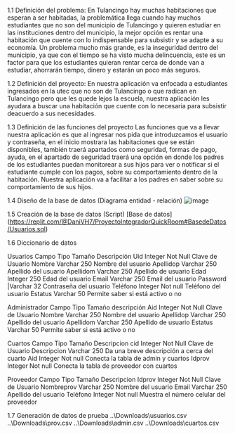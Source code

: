 
1.1	Definición del problema:
En Tulancingo hay muchas habitaciones que esperan a ser habitadas, la problemática
llega cuando hay muchos estudiantes que no son del municipio de Tulancingo y quieren
estudiar en las instituciones dentro del municipio, la mejor opción es rentar una
habitación que cuente con lo indispensable para subsistir y se adapte a su economía. Un
problema mucho más grande, es la inseguridad dentro del municipio, ya que con el
tiempo se ha visto mucha delincuencia, este es un factor para que los estudiantes quieran
rentar cerca de donde van a estudiar, ahorrarán tiempo, dinero y estarán un poco más
seguros.

1.2 Definición del proyecto:
En nuestra aplicación va enfocada a estudiantes ingresados en la utec que no son de Tulancingo o que radican en Tulancingo pero que les quede lejos la escuela, nuestra aplicación les ayudara a buscar una habitación que cuente con lo necesaria para subsistir deacuerdo a sus necesidades.

1.3 Definición de las funciones del proyecto
Las funciones que va a llevar nuestra aplicación es que al ingresar nos pida que introduzcamos el usuario y contraseña, en el inicio mostrara las habitaciones que se están disponibles, también traerá apartados como seguridad, formas de pago, ayuda, en el apartado de seguridad traerá una opción en donde los padres de los estudiantes puedan monitorear a sus hijos para ver o notificar si el estudiante cumple con los pagos, sobre su comportamiento dentro de la habitación. Nuestra aplicación va a facilitar a los padres en saber sobre su comportamiento de sus hijos.

1.4 Diseño de la base de datos (Diagrama entidad - relación)
![image](https://user-images.githubusercontent.com/102370094/173268857-e740a664-7846-4309-a2b9-bb3203284a4b.png)

1.5 Creación de la base de datos (Script)
[Base de datos] (https://replit.com/@DaniVH7/ProyectoIntegradorQuickRoom#BasedeDatos/Usuarios.sql)

1.6 Diccionario de datos

Usuarios
Campo	Tipo	Tamaño	Descripción
Uid Integer	Not Null	Clave de Usuario
Nombre	Varchar	250	Nombre del usuario
Apellidop	Varchar	250	Apellido del usuario
Apellidom	Varchar	250	Apellido de usuario
Edad	Integer	250	Edad del usuario
Email	Varchar	250	Email del usuario
Password	|Varchar	32	Contraseña del usuario
Teléfono	Integer	Not null	Teléfono del usuario
Estatus	Varchar	50	Permite saber si está activo o no


Administrador
Campo	Tipo	Tamaño	descripción
Aid	Integer	Not Null	Clave de Usuario
Nombre	Varchar	250	Nombre del usuario
Apellidop	Varchar	250	Apellido del usuario
Apellidom	Varchar	250	Apellido de usuario
Estatus	Varchar	50	Permite saber si está activo o no


Cuartos
Campo	Tipo	Tamaño	Descripcion
cid	Integer	Not Null	Clave de Usuario
Descripcion 	Varchar	250	Da una breve descripción a cerca del cuarto
Aid	Integer	Not null	Conecta la tabla de admin y cuartos
Idprov	Integer	Not null	Conecta la tabla de proveedor con cuartos

Proveedor
Campo	Tipo	Tamaño	Descripcion
Idprov	Integer	Not Null	Clave de Usuario
Nombreprov	Varchar	250	Nombre del usuario
Email	Varchar	250	Apellido del usuario
Teléfono 	Integer	Not null	Muestra el número celular del proveedor









1.7 Generación de datos de prueba
..\Downloads\usuarios.csv
..\Downloads\prov.csv
..\Downloads\admin.csv
..\Downloads\cuartos.csv
